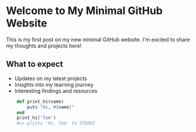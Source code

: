 <!-- ---
layout: default
title:  "Welcome to My Minimal GitHub Website"
date:   2021-12-04 22:41:59 +0100
categories: update
--- -->

# Welcome to My Minimal GitHub Website

This is my first post on my new minimal GitHub website. I'm excited to share my thoughts and projects here!

## What to expect

- Updates on my latest projects
- Insights into my learning journey
- Interesting findings and resources

```ruby 
    def print_hi(name)
        puts "Hi, #{name}"
    end
    print_hi('Tom')
    #=> prints 'Hi, Tom' to STDOUT.
```

